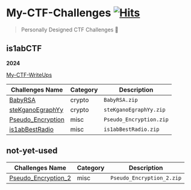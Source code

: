 # My-CTF-Challenges [![Hits](https://hits.sh/github.com/heymrslat/my-ctf-challenges.svg)](https://hits.sh/github.com/heymrslat/my-ctf-challenges/)
> Personally Designed CTF Challenges 🚩

## is1abCTF

**2024**

[My-CTF-WriteUps]()

| Challenges Name                                                                                             | Category | Description                                                  |
| ----------------------------------------------------------------------------------------------------------- | -------- | ------------------------------------------------------------ |
| [BabyRSA](https://github.com/HeyMrSalt/is1abCTF-2024-Challenges/tree/main/crypto/BabyRSA)                   | crypto   | `BabyRSA.zip`                                                |
| [steKganoEgraphYy](https://github.com/HeyMrSalt/is1abCTF-2024-Challenges/tree/main/crypto/steKganoEgraphYy) | crypto   | `steKganoEgraphYy.zip`                                       |
| [Pseudo_Encryption](https://github.com/HeyMrSalt/is1abCTF-2024-Challenges/tree/main/misc/Pseudo_Encryption) | misc     | `Pseudo_Encryption.zip`                                      |
| [is1abBestRadio](https://github.com/HeyMrSalt/is1abCTF-2024-Challenges/tree/main/misc/is1abBestRadio)       | misc     | `is1abBestRadio.zip`                                         |



## not-yet-used

| Challenges Name                                                                                             | Category | Description                                                  |
| ----------------------------------------------------------------------------------------------------------- | -------- | ------------------------------------------------------------ |
| [Pseudo_Encryption_2]()                   | misc     | `Pseudo_Encryption_2.zip`                                    |
